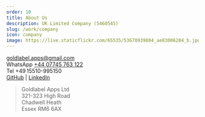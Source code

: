 ```yaml
---
order: 10
title: About Us
description: UK Limited Company (5460545)
slug: /work/company
icon: company
image: https://live.staticflickr.com/65535/53670939804_ae83006284_b.jpg
---
```


[goldlabel.apps@gmail.com](mailto:goldlabel.apps@gmail.com)  
WhatsApp [+44 07745 763 122 ](https://wa.me/447745763122)  
Tel +49 15510-995150  
[GitHub](https://github.com/javascript-pro) | [LinkedIn](https://www.linkedin.com/in/chris-dorward)

> Goldlabel Apps Ltd  
> 321-323 High Road  
> Chadwell Heath  
> Essex RM6 6AX
